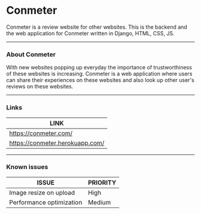 
# Conmeter

Conmeter is a review website for other websites.
This is the backend and the web application for Conmeter written in Django, HTML, CSS, JS.


---
### About Conmeter

With new websites popping up everyday the importance of trustworthiness of these websites is increasing.
Conmeter is a web application where users can share their experiences on these websites and also look up other user's reviews on these websites.


---

### Links

| LINK |
| --- |
| https://conmeter.com/ |
| https://conmeter.herokuapp.com/ |

---

### Known issues

| ISSUE | PRIORITY |
| --- | --- |
| Image resize on upload | High |
| Performance optimization | Medium |
